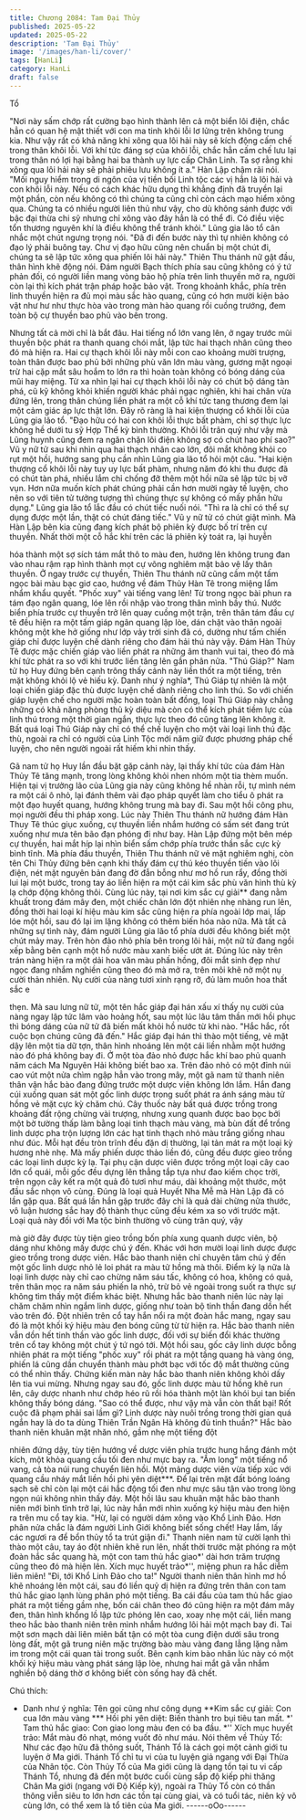 ```yaml
---
title: Chương 2084: Tam Đại Thủy
published: 2025-05-22
updated: 2025-05-22
description: 'Tam Đại Thủy'
image: '/images/han-li/cover/'
tags: [HanLi]
category: HanLi
draft: false
---
```


Tổ

"Nơi này sấm chớp rất cường bạo hình thành lên cả một biển lôi
điện, chắc hẳn có quan hệ mật thiết với con ma tinh khôi lỗi lơ
lửng trên không trung kia. Như vậy rất có khả năng khi xông qua
lôi hải này sẽ kích động cấm chế trong thân khôi lỗi. Với khí tức
đáng sợ của khôi lỗi, chắc hẳn cấm chế lưu lại trong thân nó lợi
hại bằng hai ba thành uy lực cấp Chân Linh. Ta sợ rằng khi xông
qua lôi hải này sẽ phải phiêu lưu không ít a." Hàn Lập chậm rãi
nói.
"Mối nguy hiểm trong di ngôn của vị tiền bối Linh tộc các vị hẳn là
lôi hải và con khôi lỗi này. Nếu có cách khác hữu dụng thì khẳng
định đã truyền lại một phần, còn nếu không có thì chúng ta cũng
chỉ còn cách mạo hiểm xông qua. Chúng ta có nhiều người liên
thủ như vậy, cho dù không sánh được với bậc đại thừa chi sỹ
nhưng chỉ xông vào đây hẳn là có thể đi. Có điều việc tổn thương
nguyên khí là điều không thể tránh khỏi." Lũng gia lão tổ cân nhắc
một chút ngưng trọng nói.
"Đã đi đến bước này thì tự nhiên không có đạo lý phải buông tay.
Chư vị đạo hữu cũng nên chuẩn bị một chút đi, chúng ta sẽ lập
tức xông qua phiến lôi hải này." Thiên Thu thánh nữ gật đầu, thân
hình khẽ động nói.
Đám người Bạch thích phía sau cũng không có ý tứ phản đối, có
người liền mang vòng bảo hộ phía trên linh thuyền mở ra, người
còn lại thì kích phát trận pháp hoặc bảo vật.
Trong khoảnh khắc, phía trên linh thuyền hiện ra đủ mọi màu sắc
hào quang, cũng có hơn mười kiện bảo vật như hư như thực hòa
vào trong màn hào quang rồi cuồng trướng, đem toàn bộ cự
thuyền bao phủ vào bên trong.

Nhưng tất cả mời chỉ là bắt đâu.
Hai tiếng nổ lớn vang lên, ở ngay trước mũi thuyền bộc phát ra
thanh quang chói mắt, lập tức hai thạch nhân cũng theo đó mà
hiện ra.
Hai cự thạch khôi lỗi này mỗi con cao khoảng mười trượng, toàn
thân được bao phủ bởi những phù văn lớn màu vàng, gương mặt
ngoại trừ hai cặp mắt sâu hoắm to lớn ra thì hoàn toàn không có
bóng dáng của mũi hay miệng.
Từ xa nhìn lại hai cự thạch khôi lỗi này có chút bộ dáng tàn phá,
cũ kỹ không khỏi khiến người khác phải ngạc nghiên, khi hai chân
vừa đứng lên, trong thân chúng liền phát ra một cỗ khí tức tang
thương đem lại một cảm giác áp lực thật lớn.
Đây rõ ràng là hai kiện thượng cổ khôi lỗi của Lũng gia lão tổ.
"Đạo hữu có hai con khôi lỗi thực bất phàm, chỉ sợ thực lực không
hề dưới tu sỹ Hợp Thể kỳ bình thường. Khôi lỗi trân quý như vậy
mà Lũng huynh cũng đem ra ngăn chặn lôi điện không sợ có chút
hao phí sao?" Vũ y nữ tử sau khi nhìn qua hai thạch nhân cao
lớn, đôi mắt không khỏi co rụt một hồi, hướng sang phụ cần nhìn
Lũng gia lão tổ hỏi một câu.
"Hai kiện thượng cổ khôi lỗi này tuy uy lực bất phàm, nhưng năm
đó khi thu được đã có chút tàn phá, nhiều lắm chỉ chống đỡ thêm
một hồi nữa sẽ lập tức bị vỡ vụn. Hơn nữa muốn kích phát chúng
phải cần hơn mười ngày tế luyện, cho nên so với tiên tử tưởng
tượng thì chúng thực sự không có mấy phần hữu dụng." Lũng gia
lão tổ lắc đầu có chút tiếc nuối nói.
"Thì ra là chỉ có thể sự dụng được một lần, thật có chút đáng tiếc."
Vũ y nữ tử có chút giật mình.
Mà Hàn Lập bên kia cũng đang kích phát bộ phiên kỳ được bố trí
trên cự thuyền.
Nhất thời một cỗ hắc khí trên các lá phiên kỳ toát ra, lại huyễn

hóa thành một sợ sích tám mắt thô to màu đen, hướng lên không
trung đan vào nhau rậm rạp hình thành mọt cự võng nghiêm mật
bảo vệ lấy thân thuyền.
Ở ngay trước cự thuyền, Thiên Thu thánh nữ cũng cầm một tấm
ngọc bài màu bạc giơ cao, hướng về đám Thủy Hàn Tê trong
miệng lẩm nhẩm khẩu quyết.
"Phốc xuy" vài tiếng vang lên!
Từ trong ngọc bài phun ra tám đạo ngân quang, lóe lên rồi nhập
vào trong thân mình bầy thú.
Nước biển phía trước cự thuyền trở lên quay cuồng một trận, trên
thân tám đầu cự tê đều hiện ra một tấm giáp ngân quang lập lòe,
dán chặt vào thân ngoài không một khe hở giống như lớp vảy trời
sinh đã có, dường như tấm chiến giáp chỉ được luyện chế dành
riêng cho đám hải thú này vậy.
Đám Hàn Thủy Tê được mặc chiến giáp vào liền phát ra những
âm thanh vui tai, theo đó mà khí tức phát ra so với khi trước liền
tăng lên gần phân nửa.
"Thú Giáp?"
Nam tử họ Huy đứng bên cạnh trông thấy cảnh này liền thốt ra
một tiếng, trên mặt không khỏi lộ vẻ hiếu kỳ.
Danh như ý nghĩa*, Thú Giáp tự nhiên là một loại chiến giáp đặc
thù được luyện chế dành riêng cho linh thú. So với chiến giáp
luyện chế cho người mặc hoàn toàn bất đồng, loại Thú Giáp này
chẳng những có khả năng phòng thủ kỳ diệu mà còn có thể kích
phát tiềm lực của linh thú trong một thời gian ngắn, thực lực theo
đó cũng tăng lên không ít.
Bất quá loại Thú Giáp này chỉ có thể chế luyện cho một vài loại
linh thú đặc thù, ngoài ra chỉ có người của Linh Tộc mới năm giữ
được phương pháp chế luyện, cho nên người ngoài rất hiếm khi
nhìn thấy.

Gã nam tử họ Huy lần đầu bặt gặp cảnh này, lại thấy khí tức của
đám Hàn Thủy Tê tăng mạnh, trong lòng không khỏi nhen nhóm
một tia thèm muốn.
Hiện tại vị trưởng lão của Lũng gia này cũng không hề nhàn rỗi,
tự mình ném ra một cái ô nhỏ, lại đánh thêm vài đạo pháp quyết
làm cho tiểu ô phát ra một đạo huyết quang, hướng không trung
mà bay đi.
Sau một hồi công phu, mọi người đều thi pháp xong.
Lúc này Thiên Thu thánh nữ hướng đám Hàn Thuy Tê thúc giục
xuống, cự thuyền liền nhắm hướng có sấm sét đang trút xuống
như mưa tên bão đạn phóng đi như bay.
Hàn Lập đứng một bên mép cự thuyền, hai mắt híp lại nhìn biển
sấm chớp phía trước thần sắc cực kỳ bình tĩnh.
Mà phía đầu thuyền, Thiên Thu thánh nữ vẻ mặt nghiêm nghị, còn
tên Chi Thủy đứng bên cạnh khi thấy đám cự thú kéo thuyền tiến
vào lôi điện, nét mặt nguyên bản đang đờ đẫn bỗng như mơ hồ
run rẩy, đồng thời lui lại một bước, trong tay áo liền hiện ra một
cái kim sắc phù văn hình thù kỳ lạ chớp động không thôi.
Cùng lúc này, tại nơi kim sắc cự giải** đang nằm khuất trong đám
mây đen, một chiếc chân lớn đột nhiên nhẹ nhàng run lên, đồng
thời hai loại kí hiệu màu kim sắc cũng hiện ra phía ngoài lớp mai,
lấp lóe một hồi, sau đó lại im lặng không có thêm biến hóa nào
nữa.
Mà tất cả những sự tình này, đám người Lũng gia lão tổ phía dưới
đều không biết một chút mảy may.
Trên hòn đảo nhỏ phía bên trong lôi hải, một nữ tử đang ngồi xếp
bằng bên cạnh một hồ nước màu xanh biếc ướt át. Đúng lúc này
trên trán nàng hiện ra một dải hoa văn màu phấn hồng, đôi mắt
sinh đẹp như ngọc đang nhắm nghiền cũng theo đó mà mở ra,
trên môi khẽ nở một nụ cười thản nhiên.
Nụ cười của nàng tươi xinh rạng rỡ, đủ làm muôn hoa thất sắc e

thẹn.
Mà sau lưng nữ tử, một tên hắc giáp đại hán xấu xí thấy nụ cười
của nàng ngay lập tức lâm vào hoảng hốt, sau một lúc lâu tâm
thần mới hồi phục thì bóng dáng của nữ tử đã biến mất khỏi hồ
nước từ khi nào.
"Hắc hắc, rốt cuộc bọn chúng cũng đã đến." Hắc giáp đại hán thì
thào một tiếng, vẻ mặt dậy lên một tia dữ tợn, thân hình nhoáng
lên một cái liền nhằm một hướng nào đó phá không bay đi.
Ở một tòa đảo nhỏ được hắc khí bao phủ quanh năm cách Ma
Nguyên Hải không biết bao xa. Trên đảo nhỏ có một đỉnh núi cao
vút một nửa chìm ngập hẳn vào trong mây, một gã nam tử thanh
niên thân vận hắc bào đang đứng trước một dược viên không lớn
lắm. Hắn đang cúi xuống quan sát một gốc linh dược trong suốt
phát ra ánh sáng màu tử hồng vẻ mặt cực kỳ chăm chú.
Cây thuốc này bất quá được trồng trong khoảng đất rộng chừng
vài trượng, nhưng xung quanh được bao bọc bởi một bờ tường
thấp làm bằng loại tinh thạch màu vàng, mà bùn đất để trồng linh
dược pha trộn lượng lớn các hạt tinh thạch nhỏ màu trắng giống
nhau như đúc. Mỗi hạt đều tròn trĩnh đều đặn dị thường, lại tản
mát ra một loại kỳ hương nhè nhẹ.
Mà mấy phiến dược thảo liền đó, cũng đều được gieo trồng các
loại linh dược kỳ lạ.
Tại phụ cận dược viên được trồng một loại cây cao lớn cổ quái,
mỗi gốc đều dựng lên thẳng tắp tựa như đao kiếm chọc trời, trên
ngọn cây kết ra một quả đỏ tươi như máu, dài khoảng một thước,
một đầu sắc nhọn vô cùng.
Đúng là loại quả Huyết Nha Mễ mà Hàn Lập đã có lần gặp qua.
Bất quá lần hắn gặp trước đây chỉ là quả dài chừng nửa thước,
vô luận hương sắc hay độ thành thục cũng đều kém xa so với
trước mặt.
Loại quả này đối với Ma tộc bình thường vô cùng trân quý, vậy

mà giờ đây được tùy tiện gieo trồng bốn phía xung quanh dược
viên, bộ dáng như không mấy được chú ý đến.
Khác với hơn mười loại linh dược được gieo trồng trong dược
viên. Hắc bào thanh niên chỉ chuyên tâm chú ý đến một gốc linh
dược nhỏ lẻ loi phát ra màu tử hồng mà thôi.
Điểm kỳ lạ nữa là loại linh dược này chỉ cao chừng năm sáu tấc,
không có hoa, không có quả, trên thân mọc ra năm sáu phiến la
nhỏ, trừ bỏ vẻ ngoài trong suốt ra thực sự không tìm thấy một
điểm khác biệt.
Nhưng hắc bào thanh niên lúc này lại chăm chăm nhìn ngắm linh
dược, giống như toàn bộ tinh thần đang dồn hết vào trên đó.
Đột nhiên trên cổ tay hắn nổi ra một đoàn hắc mang, ngay sau đó
là một khối ký hiệu màu đen bóng cũng từ từ hiện ra.
Hắc bào thanh niên vẫn dồn hết tinh thần vào gốc linh dược, đối
với sự biến đổi khác thường trên cổ tay không một chút ý tứ ngó
tới.
Một hồi sau, gốc cây linh dược bỗng nhiên phát ra một tiếng
"phốc xuy" rồi phát ra một tầng quang hà vàng óng, phiến lá cũng
dần chuyển thành màu phớt bạc với tốc độ mắt thường cũng có
thể nhìn thấy.
Chứng kiến màn này hắc bào thanh niên không khỏi dấy lên tia
vui mừng.
Nhưng ngay sau đó, gốc linh dược màu tử hồng khẽ run lên, cây
dược nhanh như chớp héo rũ rồi hóa thành một làn khói bụi tan
biến không thấy bóng dáng.
"Sao có thể được, như vậy mà vẫn còn thất bại! Rốt cuộc đã
phạm phải sai lầm gì? Linh dược này nuôi trồng trong thời gian
quá ngắn hay là do ta dùng Thiên Trần Ngân Hà không đủ tinh
thuần?"
Hắc bào thanh niên khuân mặt nhăn nhó, gầm nhẹ một tiếng đột

nhiên đứng dậy, tùy tiện hướng về dược viên phía trước hung
hắng đánh một kích, một khỏa quang cầu tối đen như mực bay ra.
"Ầm long" một tiếng nổ vang, cả tòa núi rung chuyển liên hồi.
Một mảng dược viên vừa tiếp xúc với quang cầu nháy mắt liền
hồi phi yên diệt***. Để lại trên mặt đất bóng loáng sạch sẽ chỉ còn
lại một cái hắc động tối đen như mực sâu tận vào trong lòng ngọn
núi không nhìn thấy đáy.
Một hồi lâu sau khuân mặt hắc bào thanh niên mới bình tĩnh trở
lại, lúc này hắn mới nhìn xuống ký hiệu màu đen hiện ra trên mu
cổ tay kia.
"Hừ, lại có người dám xông vào Khổ Linh Đảo. Hơn phân nửa
chắc là đám người Linh Giới không biết sống chết! Hay lắm, lấy
các ngươi ra để bổn thủy tổ ta trút giận đi." Thanh niên nam tử
cười lạnh thì thào một câu, tay áo đột nhiên khẽ run lên, nhất thời
trước mặt phóng ra một đoàn hắc sắc quang hà, một con tam thủ
hắc giao*' dài hơn trăm trượng cũng theo đó mà hiện lên.
Xích mục huyết trảo*'', miệng phun ra hắc diễm liên miên!
"Đi, tới Khổ Linh Đảo cho ta!" Người thanh niên thân hình mơ hồ
khẽ nhoáng lên một cái, sau đó liền quỷ dị hiện ra đứng trên thân
con tam thủ hắc giao lạnh lùng phân phó một tiếng.
Ba cái đầu của tam thủ hắc giao phát ra một tiếng gầm nhẹ, bốn
cái chân theo đó cũng hiện ra một đám mây đen, thân hình khổng
lồ lập tức phóng lên cao, xoay nhẹ một cái, liền mang theo hắc
bào thanh niên trên mình nhắm hướng lôi hải một mạch bay đi.
Tai một sơn mạch dài liên miên bất tận có một tòa cung điện dưới
sâu trong lòng đất, một gã trung niên mặc trường bào màu vàng
đang lẳng lặng nằm im trong một cái quan tài trong suốt.
Bên cạnh kim bào nhân lúc này có một khối ký hiệu màu vàng
phát sáng lập lòe, nhưng hai mắt gã vẫn nhắm nghiền bộ dáng
thờ ơ không biết còn sống hay đã chết.

Chú thích:
* Danh như ý nghĩa: Tên gọi cũng như công dụng
**Kim sắc cự giải: Con cua lớn màu vàng
*** Hồi phi yên diệt: Biến thành tro bụi tiêu tan mất.
*' Tam thủ hắc giao: Con giao long màu đen có ba đầu.
*'' Xích mục huyết trảo: Mắt màu đỏ nhạt, móng vuốt đỏ như máu.
Nói thêm về Thủy Tổ:
Như các đạo hữu đã thông suốt, Thánh Tổ là cách gọi một cảnh
giới tu luyện ở Ma giới. Thánh Tổ chỉ tu vi của tu luyện giả ngang
với Đại Thừa của Nhân tộc.
Còn Thủy Tổ của Ma giới cũng là dạng tồn tại tu vi cấp Thánh Tổ,
nhưng đã đến một bước cuối cùng sắp độ kiếp phi thăng Chân
Ma giới (ngang với Độ Kiếp kỳ), ngoài ra Thủy Tổ còn có thần
thông viễn siêu to lớn hơn các tồn tại cùng giai, và có tuổi tác,
niên kỷ vô cùng lớn, có thể xem là tổ tiên của Ma giới.
------oOo------
